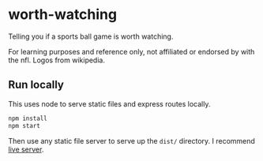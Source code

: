 # worth-watching

Telling you if a sports ball game is worth watching.

For learning purposes and reference only, not affiliated or endorsed by with the nfl. Logos from wikipedia.

## Run locally

This uses node to serve static files and express routes locally.

```sh
npm install
npm start
```

Then use any static file server to serve up the `dist/` directory. I recommend [live server](https://marketplace.visualstudio.com/items?itemName=ritwickdey.LiveServer).
